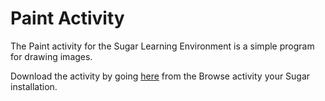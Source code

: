 # Paint Activity
The Paint activity for the Sugar Learning Environment is a simple program for drawing images.

Download the activity by going [here](http://activities.sugarlabs.org/en-US/sugar/addon/4082) from the Browse activity your Sugar installation. 
